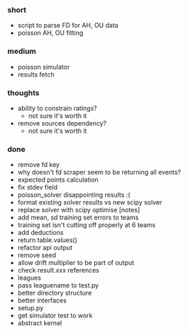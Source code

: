 ### short

- script to parse FD for AH, OU data
- poisson AH, OU fitting

### medium

- poisson simulator
- results fetch

### thoughts

- ability to constrain ratings?
  - not sure it's worth it
- remove sources dependency?
  - not sure it's worth it

### done

- remove fd key
- why doesn't fd scraper seem to be returning all events?
- expected points calculation
- fix stdev field
- poisson_solver disappointing results :(
- format existing solver results vs new scipy solver
- replace solver with scipy optimise [notes]
- add mean, sd training set errors to teams
- training set isn't cutting off properly at 6 teams
- add deductions
- return table.values()
- refactor api output
- remove seed
- allow drift multiplier to be part of output
- check result.xxx references
- leagues
- pass leaguename to test.py
- better directory structure
- better interfaces
- setup.py
- get simulator test to work
- abstract kernel

